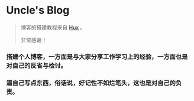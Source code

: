 # Uncle's Blog

> 博客的搭建教程来自 [Hux](https://github.com/Huxpro/huxpro.github.io) 。
> 
> 非常感谢！

### 搭建个人博客，一方面是与大家分享工作学习上的经验，一方面也是对自己的反省与检讨。

### 逼自己写点东西，俗话说，好记性不如烂笔头，这也是对自己的负责。



